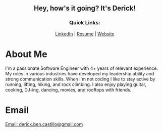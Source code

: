 <h2 align="center">Hey, how's it going? It's Derick! </h2>

<h3 align="center">Quick Links:</h3>
<p align="center">
  <a href="https://linkedin.com/in/dbcastillo">LinkedIn</a> | 
  <a href="https://www.canva.com/design/DAFs9NoYrD4/dH3K7IessWM-Qhlg4eCmFw/view?utm_content=DAFs9NoYrD4&utm_campaign=designshare&utm_medium=link&utm_source=publishsharelink">Resume</a> | 
  <a href="https://derick.tech">Website</a>
</p>

# About Me 

I'm a passionate Software Engineer with 4+ years of relevant experience. My roles in various industries have developed my leadership ability and strong communication skills. When I'm not coding I like to stay active by running, lifting, hiking, and rock climbing. I also enjoy playing guitar, cooking, DJ-ing, dancing, movies, and rooftops with friends.

# Email 
<a href="/">Email: derick.ben.castillo@gmail.com</a>
